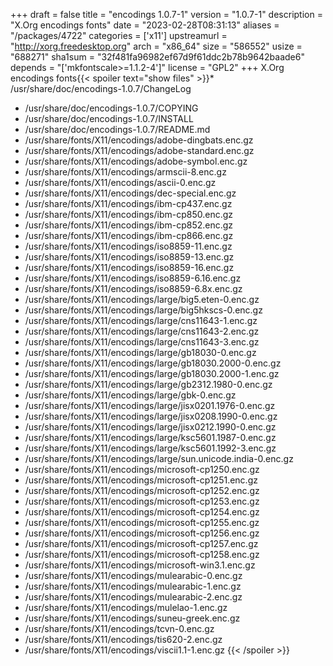 +++
draft = false
title = "encodings 1.0.7-1"
version = "1.0.7-1"
description = "X.Org encodings fonts"
date = "2023-02-28T08:31:13"
aliases = "/packages/4722"
categories = ['x11']
upstreamurl = "http://xorg.freedesktop.org"
arch = "x86_64"
size = "586552"
usize = "688271"
sha1sum = "32f481fa96982ef67d9f61ddc2b78b9642baade6"
depends = "['mkfontscale>=1.1.2-4']"
license = "GPL2"
+++
X.Org encodings fonts{{< spoiler text="show files" >}}* /usr/share/doc/encodings-1.0.7/ChangeLog
* /usr/share/doc/encodings-1.0.7/COPYING
* /usr/share/doc/encodings-1.0.7/INSTALL
* /usr/share/doc/encodings-1.0.7/README.md
* /usr/share/fonts/X11/encodings/adobe-dingbats.enc.gz
* /usr/share/fonts/X11/encodings/adobe-standard.enc.gz
* /usr/share/fonts/X11/encodings/adobe-symbol.enc.gz
* /usr/share/fonts/X11/encodings/armscii-8.enc.gz
* /usr/share/fonts/X11/encodings/ascii-0.enc.gz
* /usr/share/fonts/X11/encodings/dec-special.enc.gz
* /usr/share/fonts/X11/encodings/ibm-cp437.enc.gz
* /usr/share/fonts/X11/encodings/ibm-cp850.enc.gz
* /usr/share/fonts/X11/encodings/ibm-cp852.enc.gz
* /usr/share/fonts/X11/encodings/ibm-cp866.enc.gz
* /usr/share/fonts/X11/encodings/iso8859-11.enc.gz
* /usr/share/fonts/X11/encodings/iso8859-13.enc.gz
* /usr/share/fonts/X11/encodings/iso8859-16.enc.gz
* /usr/share/fonts/X11/encodings/iso8859-6.16.enc.gz
* /usr/share/fonts/X11/encodings/iso8859-6.8x.enc.gz
* /usr/share/fonts/X11/encodings/large/big5.eten-0.enc.gz
* /usr/share/fonts/X11/encodings/large/big5hkscs-0.enc.gz
* /usr/share/fonts/X11/encodings/large/cns11643-1.enc.gz
* /usr/share/fonts/X11/encodings/large/cns11643-2.enc.gz
* /usr/share/fonts/X11/encodings/large/cns11643-3.enc.gz
* /usr/share/fonts/X11/encodings/large/gb18030-0.enc.gz
* /usr/share/fonts/X11/encodings/large/gb18030.2000-0.enc.gz
* /usr/share/fonts/X11/encodings/large/gb18030.2000-1.enc.gz
* /usr/share/fonts/X11/encodings/large/gb2312.1980-0.enc.gz
* /usr/share/fonts/X11/encodings/large/gbk-0.enc.gz
* /usr/share/fonts/X11/encodings/large/jisx0201.1976-0.enc.gz
* /usr/share/fonts/X11/encodings/large/jisx0208.1990-0.enc.gz
* /usr/share/fonts/X11/encodings/large/jisx0212.1990-0.enc.gz
* /usr/share/fonts/X11/encodings/large/ksc5601.1987-0.enc.gz
* /usr/share/fonts/X11/encodings/large/ksc5601.1992-3.enc.gz
* /usr/share/fonts/X11/encodings/large/sun.unicode.india-0.enc.gz
* /usr/share/fonts/X11/encodings/microsoft-cp1250.enc.gz
* /usr/share/fonts/X11/encodings/microsoft-cp1251.enc.gz
* /usr/share/fonts/X11/encodings/microsoft-cp1252.enc.gz
* /usr/share/fonts/X11/encodings/microsoft-cp1253.enc.gz
* /usr/share/fonts/X11/encodings/microsoft-cp1254.enc.gz
* /usr/share/fonts/X11/encodings/microsoft-cp1255.enc.gz
* /usr/share/fonts/X11/encodings/microsoft-cp1256.enc.gz
* /usr/share/fonts/X11/encodings/microsoft-cp1257.enc.gz
* /usr/share/fonts/X11/encodings/microsoft-cp1258.enc.gz
* /usr/share/fonts/X11/encodings/microsoft-win3.1.enc.gz
* /usr/share/fonts/X11/encodings/mulearabic-0.enc.gz
* /usr/share/fonts/X11/encodings/mulearabic-1.enc.gz
* /usr/share/fonts/X11/encodings/mulearabic-2.enc.gz
* /usr/share/fonts/X11/encodings/mulelao-1.enc.gz
* /usr/share/fonts/X11/encodings/suneu-greek.enc.gz
* /usr/share/fonts/X11/encodings/tcvn-0.enc.gz
* /usr/share/fonts/X11/encodings/tis620-2.enc.gz
* /usr/share/fonts/X11/encodings/viscii1.1-1.enc.gz
{{< /spoiler >}}